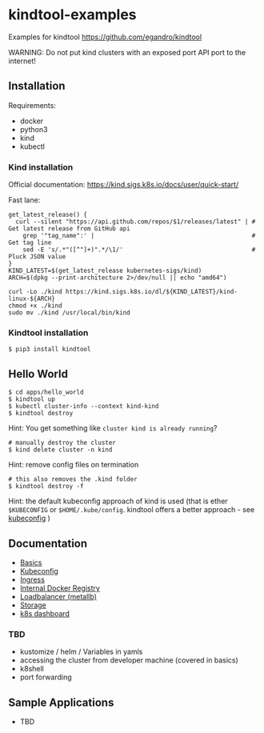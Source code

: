 # kindtool-examples

Examples for kindtool <https://github.com/egandro/kindtool>

WARNING: Do not put kind clusters with an exposed port API port to the internet!

## Installation

Requirements:

- docker
- python3
- kind
- kubectl

### Kind installation

Official documentation: <https://kind.sigs.k8s.io/docs/user/quick-start/>

Fast lane:


```
get_latest_release() {
  curl --silent "https://api.github.com/repos/$1/releases/latest" | # Get latest release from GitHub api
    grep '"tag_name":' |                                            # Get tag line
    sed -E 's/.*"([^"]+)".*/\1/'                                    # Pluck JSON value
}
KIND_LATEST=$(get_latest_release kubernetes-sigs/kind)
ARCH=$(dpkg --print-architecture 2>/dev/null || echo "amd64")

curl -Lo ./kind https://kind.sigs.k8s.io/dl/${KIND_LATEST}/kind-linux-${ARCH}
chmod +x ./kind
sudo mv ./kind /usr/local/bin/kind
```

### Kindtool installation

```
$ pip3 install kindtool
```


## Hello World

```
$ cd apps/hello_world
$ kindtool up
$ kubectl cluster-info --context kind-kind
$ kindtool destroy
```

Hint: You get something like `cluster kind is already running`?

```
# manually destroy the cluster
$ kind delete cluster -n kind
```

Hint: remove config files on termination

```
# this also removes the .kind folder
$ kindtool destroy -f
```

Hint: the default kubeconfig approach of kind is used (that is ether `$KUBECONFIG` or `$HOME/.kube/config`. kindtool offers a better approach - see [kubeconfig](docs/kubeconfig.md) )

## Documentation


- [Basics](docs/basics.md)
- [Kubeconfig](docs/kubeconfig.md)
- [Ingress](docs/ingress.md)
- [Internal Docker Registry](docs/intenal-registry.md)
- [Loadbalancer (metallb)](docs/metallb.md)
- [Storage](docs/storage.md)
- [k8s dashboard](docs/dashboard.md)

### TBD

- kustomize / helm / Variables in yamls
- accessing the cluster from developer machine (covered in basics)
- k8shell
- port forwarding

## Sample Applications

- TBD